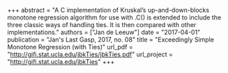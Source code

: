 +++
abstract = "A C implementation of Kruskal’s up-and-down-blocks monotone regression algorithm for use with .C() is extended to include the three classic ways of handling ties. It is then compared with other implementations."
authors = ["Jan de Leeuw"]
date = "2017-04-01"
publication = "Jan's Last Gasp, 2017, no. 08"
title = "Exceedingly Simple Monotone Regression (with Ties)"
url_pdf = "http://gifi.stat.ucla.edu/jbkTies/jbkTies.pdf"
url_project = "http://gifi.stat.ucla.edu/jbkTies"
+++

